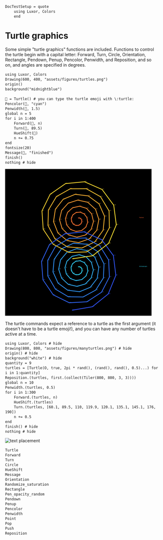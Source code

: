```@meta
DocTestSetup = quote
    using Luxor, Colors
    end
```
# Turtle graphics

Some simple "turtle graphics" functions are included. Functions to control the turtle begin with a capital letter: Forward, Turn, Circle, Orientation, Rectangle, Pendown, Penup, Pencolor, Penwidth, and Reposition, and so on, and angles are specified in degrees.

```@example
using Luxor, Colors
Drawing(600, 400, "assets/figures/turtles.png")  
origin()  
background("midnightblue")  

🐢 = Turtle() # you can type the turtle emoji with \:turtle:
Pencolor(🐢, "cyan")
Penwidth(🐢, 1.5)
global n = 5
for i in 1:400
    Forward(🐢, n)
    Turn(🐢, 89.5)
    HueShift(🐢)
    n += 0.75
end
fontsize(20)
Message(🐢, "finished")
finish()  
nothing # hide
```

![text placement](assets/figures/turtles.png)

The turtle commands expect a reference to a turtle as the first argument (it doesn't have to be a turtle emoji!), and you can have any number of turtles active at a time.

```@example
using Luxor, Colors # hide
Drawing(800, 800, "assets/figures/manyturtles.png") # hide
origin() # hide
background("white") # hide
quantity = 9
turtles = [Turtle(O, true, 2pi * rand(), (rand(), rand(), 0.5)...) for i in 1:quantity]
Reposition.(turtles, first.(collect(Tiler(800, 800, 3, 3))))
global n = 10
Penwidth.(turtles, 0.5)
for i in 1:300
    Forward.(turtles, n)
    HueShift.(turtles)
    Turn.(turtles, [60.1, 89.5, 110, 119.9, 120.1, 135.1, 145.1, 176, 190])
    n += 0.5
end
finish() # hide  
nothing # hide
```

![text placement](assets/figures/manyturtles.png)

```@docs
Turtle
Forward
Turn
Circle
HueShift
Message
Orientation
Randomize_saturation
Rectangle
Pen_opacity_random
Pendown
Penup
Pencolor
Penwidth
Point
Pop
Push
Reposition
```
